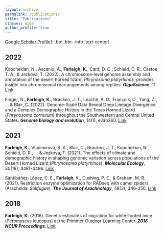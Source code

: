 ```yaml
---
layout: archive
permalink: /publications/
title: "Publications"
classes: wide
author_profile: true
---
```


[Google Scholar Profile](https://scholar.google.com/citations?user=ZKbwA2oAAAAJ&hl=en){: .btn .btn--info .text-center}

## 2022

Koochekian, N., Ascanio, A., __Farleigh, K.__, Card, D. C., Schield, D. R., Castoe, T. A., & Jezkova, T. (2022). A chromosome-level genome assembly and annotation of the desert horned lizard, _Phrynosoma platyrhinos_, provides insight into chromosomal rearrangements among reptiles. __*GigaScience*__, 11. [Link](https://academic.oup.com/gigascience/article/doi/10.1093/gigascience/giab098/6521878?login=true)

Finger, N., __Farleigh, K.__, Bracken, J. T., Leaché, A. D., François, O., Yang, Z., ... & Blair, C. (2022). Genome-Scale Data Reveal Deep Lineage Divergence and a Complex Demographic History in the Texas Horned Lizard (_Phrynosoma cornutum_) throughout the Southwestern and Central United States. __*Genome biology and evolution*__, 14(1), evab260. [Link](https://academic.oup.com/gbe/article/14/1/evab260/6443127?login=true)

## 2021

__Farleigh, K.__, Vladimirova, S. A., Blair, C., Bracken, J. T., Koochekian, N., Schield, D. R., ... & Jezkova, T. (2021). The effects of climate and demographic history in shaping genomic variation across populations of the Desert Horned Lizard (_Phrynosoma platyrhinos_). __*Molecular Ecology*__, 30(18), 4481-4496. [Link](https://onlinelibrary.wiley.com/doi/abs/10.1111/mec.16070)


Santibáñez-López, C. E., __Farleigh__, K., Cushing, P. E., & Graham, M. R. (2021). Restriction enzyme optimization for RADseq with camel spiders (Arachnida: _Solifugae_). __*The Journal of Arachnology*__, 48(3), 346-350. [Link](https://bioone.org/journals/the-journal-of-arachnology/volume-48/issue-3/JoA-S-20-040/Restriction-enzyme-optimization-for-RADseq-with-camel-spiders-Arachnida/10.1636/JoA-S-20-040.short)

## 2018

__Farleigh, K.__ (2018). Genetic estimates of migration for white-footed mice (Peromyscus leucopus) at the Primmer Outdoor Learning Center. __*2018 NCUR Proceedings*__. [Link](http://libjournals.unca.edu/ncur/wp-content/uploads/2021/03/Farleigh-Keaka-FINAL-m.pdf)
